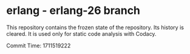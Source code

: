# erlang - erlang-26 branch

This repository contains the frozen state of the repository.
Its history is cleared. It is used only for static code
analysis with Codacy.

Commit Time: 1711519222